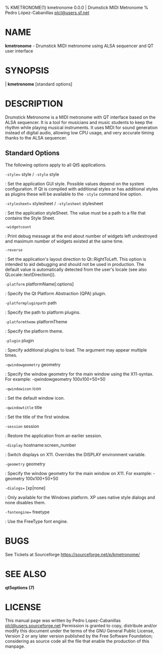 % KMETRONOME(1) kmetronome 0.0.0 | Drumstick MIDI Metronome
% Pedro López-Cabanillas <plcl@users.sf.net>

# NAME

**kmetronome** - Drumstick MIDI metronome using ALSA sequencer and QT user interface

# SYNOPSIS

| **kmetronome** \[standard options]

# DESCRIPTION

Drumstick Metronome is a MIDI metronome with QT interface based on the
ALSA sequencer. It is a tool for musicians and music students to keep
the rhythm while playing musical instruments. It uses MIDI for sound
generation instead of digital audio, allowing low CPU usage, and very
accurate timing thanks to the ALSA sequencer.

## Standard Options

The following options apply to all Qt5 applications.

`-style=` style / `-style` style

:   Set the application GUI style. Possible values depend on the system
    configuration. If Qt is compiled with additional styles or has
    additional styles as plugins these will be available to the `-style`
    command line option.

`-stylesheet=` stylesheet / `-stylesheet` stylesheet

:   Set the application styleSheet. The value must be a path to a file
    that contains the Style Sheet.

`-widgetcount`

:   Print debug message at the end about number of widgets left
    undestroyed and maximum number of widgets existed at the same time.

`-reverse`

:   Set the application's layout direction to Qt::RightToLeft. This
    option is intended to aid debugging and should not be used in
    production. The default value is automatically detected from the
    user's locale (see also QLocale::textDirection()).

`-platform` platformName\[:options\]

:   Specify the Qt Platform Abstraction (QPA) plugin.

`-platformpluginpath` path

:   Specify the path to platform plugins.

`-platformtheme` platformTheme

:   Specify the platform theme.

`-plugin` plugin

:   Specify additional plugins to load. The argument may appear multiple
    times.

`-qwindowgeometry` geometry

:   Specify the window geometry for the main window using the
    X11-syntax. For example: -qwindowgeometry 100x100+50+50

`-qwindowicon` icon

:   Set the default window icon.

`-qwindowtitle` title

:   Set the title of the first window.

`-session` session

:   Restore the application from an earlier session.

`-display` hostname:screen\_number

:   Switch displays on X11. Overrides the DISPLAY environment variable.

`-geometry` geometry

:   Specify the window geometry for the main window on X11. For example:
    -geometry 100x100+50+50

`-dialogs=` \[xp|none\]

:   Only available for the Windows platform. XP uses native style
    dialogs and none disables them.

`-fontengine=` freetype

:   Use the FreeType font engine.

# BUGS

See Tickets at Sourceforge <https://sourceforge.net/p/kmetronome/>

# SEE ALSO

**qt5options (7)**

# LICENSE

This manual page was written by Pedro Lopez-Cabanillas
<plcl@users.sourceforge.net> Permission is granted to copy, distribute
and/or modify this document under the terms of the GNU General Public
License, Version 2 or any later version published by the Free Software
Foundation; considering as source code all the file that enable the
production of this manpage.
